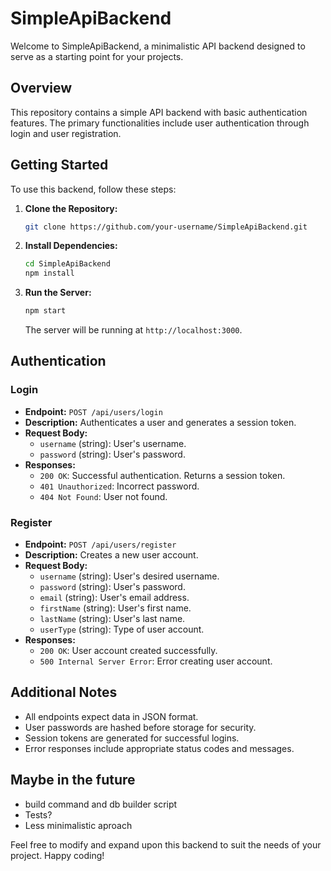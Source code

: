 # SimpleApiBackend

Welcome to SimpleApiBackend, a minimalistic API backend designed to serve as a starting point for your projects.

## Overview

This repository contains a simple API backend with basic authentication features. The primary functionalities include user authentication through login and user registration.

## Getting Started

To use this backend, follow these steps:

1. **Clone the Repository:**
   ```bash
   git clone https://github.com/your-username/SimpleApiBackend.git
   ```

2. **Install Dependencies:**
   ```bash
   cd SimpleApiBackend
   npm install
   ```

3. **Run the Server:**
   ```bash
   npm start
   ```

   The server will be running at `http://localhost:3000`.

## Authentication

### Login

- **Endpoint:** `POST /api/users/login`
- **Description:** Authenticates a user and generates a session token.
- **Request Body:**
  - `username` (string): User's username.
  - `password` (string): User's password.
- **Responses:**
  - `200 OK`: Successful authentication. Returns a session token.
  - `401 Unauthorized`: Incorrect password.
  - `404 Not Found`: User not found.

### Register

- **Endpoint:** `POST /api/users/register`
- **Description:** Creates a new user account.
- **Request Body:**
  - `username` (string): User's desired username.
  - `password` (string): User's password.
  - `email` (string): User's email address.
  - `firstName` (string): User's first name.
  - `lastName` (string): User's last name.
  - `userType` (string): Type of user account.
- **Responses:**
  - `200 OK`: User account created successfully.
  - `500 Internal Server Error`: Error creating user account.

## Additional Notes

- All endpoints expect data in JSON format.
- User passwords are hashed before storage for security.
- Session tokens are generated for successful logins.
- Error responses include appropriate status codes and messages.
## Maybe in the future
- build command and db builder script
- Tests?
- Less minimalistic aproach

Feel free to modify and expand upon this backend to suit the needs of your project. Happy coding!
